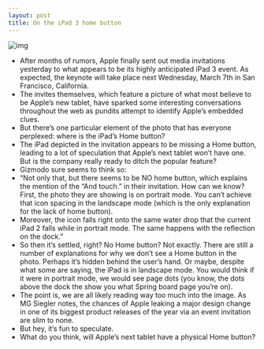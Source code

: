 ```yaml
---
layout: post
title: On the iPad 3 home button
---
```

![img](http://media.idownloadblog.com/wp-content/uploads/2012/02/ipad-3-event-invites.jpg)
* After months of rumors, Apple finally sent out media invitations yesterday to what appears to be its highly anticipated iPad 3 event. As expected, the keynote will take place next Wednesday, March 7th in San Francisco, California.
* The invites themselves, which feature a picture of what most believe to be Apple’s new tablet, have sparked some interesting conversations throughout the web as pundits attempt to identify Apple’s embedded clues.
* But there’s one particular element of the photo that has everyone perplexed: where is the iPad’s Home button?
* The iPad depicted in the invitation appears to be missing a Home button, leading to a lot of speculation that Apple’s next tablet won’t have one. But is the company really ready to ditch the popular feature?
* Gizmodo sure seems to think so:
* “Not only that, but there seems to be NO home button, which explains the mention of the “And touch.” in their invitation. How can we know? First, the photo they are showing is on portrait mode. You can’t achieve that icon spacing in the landscape mode (which is the only explanation for the lack of home button).
* Moreover, the icon falls right onto the same water drop that the current iPad 2 falls while in portrait mode. The same happens with the reflection on the dock.”
* So then it’s settled, right? No Home button? Not exactly. There are still a number of explanations for why we don’t see a Home button in the photo. Perhaps it’s hidden behind the user’s hand. Or maybe, despite what some are saying, the iPad is in landscape mode. You would think if it were in portrait mode, we would see page dots (you know, the dots above the dock the show you what Spring board page you’re on).
* The point is, we are all likely reading way too much into the image. As MG Siegler notes, the chances of Apple leaking a major design change in one of its biggest product releases of the year via an event invitation are slim to none.
* But hey, it’s fun to speculate.
* What do you think, will Apple’s next tablet have a physical Home button?

